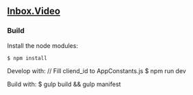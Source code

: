 [Inbox.Video](http://inbox.video/)
----

### Build

Install the node modules:

    $ npm install

Develop with:
	// Fill cliend_id to AppConstants.js
    $ npm run dev

Build with:
    $ gulp build && gulp manifest